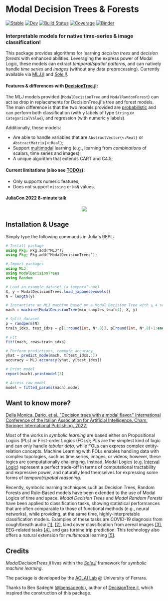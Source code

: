 # Modal Decision Trees & Forests

[![Stable](https://img.shields.io/badge/docs-stable-blue.svg)](https://aclai-lab.github.io/ModalDecisionTrees.jl)
[![Dev](https://img.shields.io/badge/docs-dev-blue.svg)](https://aclai-lab.github.io/ModalDecisionTrees.jl/dev)
[![Build Status](https://api.cirrus-ci.com/github/aclai-lab/ModalDecisionTrees.jl.svg?branch=main)](https://cirrus-ci.com/github/aclai-lab/ModalDecisionTrees.jl)
[![Coverage](https://codecov.io/gh/aclai-lab/ModalDecisionTrees.jl/branch/main/graph/badge.svg?token=LT9IYIYNFI)](https://codecov.io/gh/aclai-lab/ModalDecisionTrees.jl)
[![Binder](https://mybinder.org/badge_logo.svg)](https://mybinder.org/v2/gh/aclai-lab/ModalDecisionTrees.jl/HEAD?labpath=pluto-demo.jl)
<!-- [![Code Style: Blue](https://img.shields.io/badge/code%20style-blue-4495d1.svg)](https://github.com/invenia/BlueStyle) -->

### Interpretable models for native time-series & image classification!

This package provides algorithms for learning *decision trees* and *decision forests* with enhanced abilities.
Leveraging the express power of Modal Logic, these models can extract *temporal/spatial patterns*, and can natively handle *time series* and *images* (without any data preprocessing). Currently available via [MLJ.jl](https://github.com/alan-turing-institute/MLJ.jl) and [*Sole.jl*](https://github.com/aclai-lab/Sole.jl).
#### Features & differences with [DecisionTree.jl](https://github.com/JuliaAI/DecisionTree.jl):
The MLJ models provided (`ModalDecisionTree` and `ModalRandomForest`) can act as drop in replacements for DecisionTree.jl's tree and forest models. The main difference is that the two models provided are [probabilistic](https://alan-turing-institute.github.io/MLJ.jl/dev/adding_models_for_general_use/#Overview) and can perform both classification (with y labels of type `String` or `CategoricalValue`), and regression (with numeric y labels).
<!-- Also feature_importance = :impurity is not supported -->
Additionally, these models:
- Are able to handle variables that are `AbstractVector{<:Real}` or `AbstractMatrix{<:Real}`;
- Support [multimodal](https://en.wikipedia.org/wiki/Multimodal_learning) learning (e.g., learning from *combinations* of scalars, time series and images);
- A unique algorithm that extends CART and C4.5;
<!-- - Fully optimized implementation (fancy data structures, multithreading, memoization, minification, Pareto-based pruning optimizations, etc); -->
<!-- - TODO -->
<!-- - Four pruning conditions: max_depth, min_samples_leaf, min_purity_increase, max_purity_at_leaf -->
<!-- TODO - Top-down pre-pruning & post-pruning -->
<!-- - Bagging (Random Forests) TODO dillo meglio -->

#### Current limitations (also see [TODOs](#todos)):
- Only supports numeric features;
- Does not support `missing` or `NaN` values.

#### JuliaCon 2022 8-minute talk

<!-- [![](https://img.youtube.com/vi/8F1vZsl8Zvg/0.jpg)](https://youtu.be/8F1vZsl8Zvg) -->
<div align="center">
<a target="_blank" href="https://youtu.be/8F1vZsl8Zvg">
  <img src="https://img.youtube.com/vi/8F1vZsl8Zvg/0.jpg">
</a>
</div>


<!-- 
## Installation

Simply type the following commands in Julia's REPL:

```julia
using Pkg; Pkg.add("ModalDecisionTrees");
```
-->

## Installation & Usage

Simply type the following commands in Julia's REPL:

```julia
# Install package
using Pkg; Pkg.add("MLJ");
using Pkg; Pkg.add("ModalDecisionTrees");

# Import packages
using MLJ
using ModalDecisionTrees
using Random

# Load an example dataset (a temporal one)
X, y = ModalDecisionTrees.load_japanesevowels()
N = length(y)

# Instantiate an MLJ machine based on a Modal Decision Tree with ≥ 4 samples at leaf
mach = machine(ModalDecisionTree(min_samples_leaf=4), X, y)

# Split dataset
p = randperm(N)
train_idxs, test_idxs = p[1:round(Int, N*.8)], p[round(Int, N*.8)+1:end]

# Fit
fit!(mach, rows=train_idxs)

# Perform predictions, compute accuracy
yhat = predict_mode(mach, X[test_idxs,:])
accuracy = MLJ.accuracy(yhat, y[test_idxs])

# Print model
report(mach).printmodel(3)

# Access raw model
model = fitted_params(mach).model
```


<!--
# TODO
# Render raw model
Pkg.add("GraphRecipes"); Pkg.add("Plots")

using GraphRecipes
using Plots

#wrapped_model = ModalDecisionTrees.wrap(model.root, (variable_names_map = report(mach).var_grouping,))
# for _method in [:spectral, :sfdp, :circular, :shell, :stress, :spring, :tree, :buchheim, :arcdiagram, :chorddiagram]
wrapped_model = ModalDecisionTrees.wrap(model.root, (; threshold_display_method = x->round(x, digits=2)), use_feature_abbreviations = true)
for _method in [:tree, :buchheim]
	for _nodeshape in [:rect] # , [:rect, :ellipse]
		display(plot(
 		TreePlot(wrapped_model), 
 		method = _method,
 		nodeshape = _nodeshape,
 		# nodesize = (3,10),
 		# root = :left,
 		curves = false,
		fontsize = 10,
		size=(860, 640),
		title = "$(_method)"
		))
	end
end
-->

<!-- TODO (`Y isa Vector{<:{Integer,String}}`) -->

<!--
Detailed usage instructions are available for each model using the doc method. For example:

```julia
using MLJ
doc("DecisionTreeClassifier", pkg="ModalDecisionTrees")
```

Available models are: AdaBoostStumpClassifier, DecisionTreeClassifier, DecisionTreeRegressor, RandomForestClassifier, RandomForestRegressor.


-->
<!-- 
## Visualization

A DecisionTree model can be visualized using the print_tree-function of its native interface (for an example see above in section 'Classification Example'). -->

<!-- ## TODOs

- [x]  Enable loss functions different from Shannon's entropy (*untested*)
- [x]  Enable regression (*untested*)
- [x]  Proper test suite
- [ ]  Visualizations of modal rules/patterns
<!-- - [x]  AbstractTrees interface -->

## Want to know more?

[Della Monica, Dario, et al. "Decision trees with a modal flavor." International Conference of the Italian Association for Artificial Intelligence. Cham: Springer International Publishing, 2022.](https://link.springer.com/chapter/10.1007/978-3-031-27181-6_4)

Most of the works in *symbolic learning* are based either on Propositional Logics (PLs) or First-order Logics (FOLs); PLs are the simplest kind of logic and can only handle *tabular data*, while FOLs can express complex entity-relation concepts. Machine Learning with FOLs enables handling data with complex topologies, such as time series, images, or videos; however, these logics are computationally challenging. Instead, Modal Logics (e.g. [Interval Logic](https://en.wikipedia.org/wiki/Interval_temporal_logic)) represent a perfect trade-off in terms of computational tractability and expressive power, and naturally lend themselves for expressing some forms of *temporal/spatial reasoning*.

Recently, symbolic learning techniques such as Decision Trees, Random Forests and Rule-Based models have been extended to the use of Modal Logics of time and space. *Modal Decision Trees* and *Modal Random Forests* have been applied to classification tasks, showing statistical performances that are often comparable to those of functional methods (e.g., neural networks), while providing, at the same time, highly-interpretable classification models. Examples of these tasks are COVID-19 diagnosis from cough/breath audio [[1]](https://papers.ssrn.com/sol3/papers.cfm?abstract_id=4102488), [[2]](https://drops.dagstuhl.de/opus/volltexte/2021/14783/pdf/LIPIcs-TIME-2021-7.pdf), land cover classification from aereal images [[3]](https://arxiv.org/abs/2109.08325), EEG-related tasks [[4]](https://link.springer.com/chapter/10.1007/978-3-031-06242-1_53), and gas turbine trip prediction.
This technology also offers a natural extension for *multimodal* learning [[5]](http://ceur-ws.org/Vol-2987/paper7.pdf).

## Credits

*ModalDecisionTrees.jl* lives within the [*Sole.jl*](https://github.com/aclai-lab/Sole.jl) framework for *symbolic machine learning*.

The package is developed by the [ACLAI Lab](https://aclai.unife.it/en/) @ University of Ferrara.

Thanks to Ben Sadeghi ([@bensadeghi](https://github.com/bensadeghi/)), author of [DecisionTree.jl](https://github.com/JuliaAI/DecisionTree.jl),
which inspired the construction of this package.

